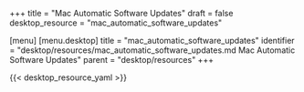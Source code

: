 +++
title = "Mac Automatic Software Updates"
draft = false
desktop_resource = "mac_automatic_software_updates"

[menu]
  [menu.desktop]
    title = "mac_automatic_software_updates"
    identifier = "desktop/resources/mac_automatic_software_updates.md Mac Automatic Software Updates"
    parent = "desktop/resources"
+++

{{< desktop_resource_yaml >}}
